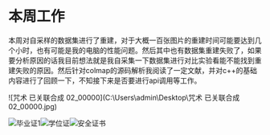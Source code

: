 # 本周工作

  本周对自采样的数据集进行了重建，对于大概一百张图片的重建时间可能要达到几个小时，也有可能是我的电脑的性能问题。然后其中也有数据集重建失败了，如果要分析原因的话我目前想法就是我自采集一下数据集进行对比实验看能不能找到重建失败的原因。然后针对colmap的源码解析我阅读了一定文献，并对c++的基础内容进行了回顾一下，不知接下来是否要进行api调用等工作。

![咒术 已关联合成 02_00000](C:\Users\admin\Desktop\咒术 已关联合成 02_00000.jpg)

![毕业证1](C:\Users\admin\Pictures\毕业证1.jpg)![学位证](C:\Users\admin\Pictures\学位证.jpg)![安全证书](C:\Users\admin\Pictures\安全证书.png)